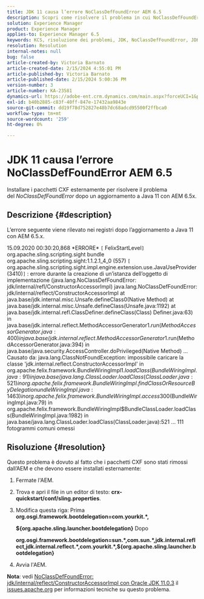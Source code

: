 ```yaml
---
title: JDK 11 causa l’errore NoClassDefFoundError AEM 6.5
description: Scopri come risolvere il problema in cui NoClassDefFoundError si verifica nei registri dopo un aggiornamento a Java 11.
solution: Experience Manager
product: Experience Manager
applies-to: Experience Manager 6.5
keywords: KCS, risoluzione dei problemi, JDK, NoClassDefFoundError, JDK 11, AEM 6.5, Adobe Experience Manager 6.5, AEM 6.5, Experience Manager, risoluzione dei problemi
resolution: Resolution
internal-notes: null
bug: false
article-created-by: Victoria Barnato
article-created-date: 2/15/2024 4:55:01 PM
article-published-by: Victoria Barnato
article-published-date: 2/15/2024 5:00:36 PM
version-number: 3
article-number: KA-23581
dynamics-url: https://adobe-ent.crm.dynamics.com/main.aspx?forceUCI=1&pagetype=entityrecord&etn=knowledgearticle&id=8830f4f0-22cc-ee11-9079-6045bd0061cb
exl-id: b40b2885-c83f-40ff-847e-17432aa9843e
source-git-commit: dd19f78d752827e48b7dc68adcd95500f2ffbca0
workflow-type: tm+mt
source-wordcount: '259'
ht-degree: 0%

---
```


# JDK 11 causa l’errore NoClassDefFoundError AEM 6.5


Installare i pacchetti CXF esternamente per risolvere il problema del *NoClassDefFoundError* dopo un aggiornamento a Java 11 con AEM 6.5x.

## Descrizione {#description}


L’errore seguente viene rilevato nei registri dopo l’aggiornamento a Java 11 con AEM 6.5.x.

15.09.2020 00:30:20,868 \*ERRORE\* `[` FelixStartLevel`]`  org.apache.sling.scripting.sight bundle org.apache.sling.scripting.sight:1.1.2.1_4_0 (557)
`[` org.apache.sling.scripting.sight.impl.engine.extension.use.JavaUseProvider(3410)`]`  : errore durante la creazione di un’istanza dell’oggetto di implementazione (java.lang.NoClassDefFoundError: jdk/internal/refl/ConstructorAccessorImpl) java.lang.NoClassDefFoundError: jdk/internal/reflect/ConstructorAccessorImpl at java.base/jdk.internal.misc.Unsafe.defineClass0(Native Method) at java.base/jdk.internal.misc.Unsafe.defineClass(Unsafe.java:1192) at java.base/jdk.internal.refl.ClassDefiner.defineClass(Class) Definer.java:63) in java.base/jdk.internal.reflect.MethodAccessorGenerator$1.run(MethodAccessorGenerator.java:400) in java.base/jdk.internal.reflect.MethodAccessorGenerator$1.run(MethodAccessorGenerator.java:394) in java.base/java.security.AccessController.doPrivileged(Native Method) ... Causato da: java.lang.ClassNotFoundException: impossibile caricare la classe &#39;jdk.internal.reflect.ConstructorAccessorImpl&#39; in org.apache.felix.framework.BundleWiringImpl$1.loadClass(BundleWiringImpl.java:91) in java.base/java.lang.ClassLoader.loadClass(ClassLoader.java:521) in org.apache.felix.framework.BundleWiringImpl.findClassOrResourceByDelegation undleWiringImpl.java:1463) in org.apache.felix.framework.BundleWiringImpl.access$300(BundleWiringImpl.java:79) in org.apache.felix.framework.BundleWiringImpl$BundleClassLoader.loadClass(BundleWiringImpl.java:1982) in java.base/java.lang.ClassLoader.loadClass(ClassLoader.java):521 ... 111 fotogrammi comuni omessi


## Risoluzione {#resolution}


Questo problema è dovuto al fatto che i pacchetti CXF sono stati rimossi dall’AEM e che devono essere installati esternamente:

1. Fermate l&#39;AEM.
2. Trova e apri il file in un editor di testo: <b>crx-quickstart/conf/sling.properties</b>.
3. Modifica questa riga: Prima
   <b>org.osgi.framework.bootdelegation=com.yourkit.\*,

   ${org.apache.sling.launcher.bootdelegation}</b>
Dopo



   <b>org.osgi.framework.bootdelegation=sun.\*,com.sun.\*,jdk.internal.reflect,jdk.internal.reflect.\*,com.yourkit.\*,${org.apache.sling.launcher.bootdelegation}</b>
4. Avvia l&#39;AEM.


<b>Nota</b>: vedi [NoClassDefFoundError: jdk/internal/reflect/ConstructorAccessorImpl con Oracle JDK 11.0.3](https://issues.apache.org/jira/browse/FELIX-6184) il [issues.apache.org](https://issues.apache.org/) per informazioni tecniche su questo problema.
